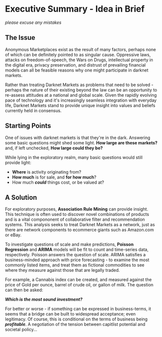# Executive Summary - Idea in Brief

_please excuse any mistakes_

## The Issue

Anonymous Marketplaces exist as the result of many factors, perhaps none of which can be definitely pointed to as singular cause. Oppressive laws, attacks on freedom-of-speech, the Wars on Drugs, intellectual property in the digital era, privacy preservation, and distrust of prevailing financial models can all be feasible reasons why one might participate in darknet markets.

Rather than treating Darknet Markets as problems that need to be solved - perhaps the nature of their existing beyond the law can be an opportunity to re-assess attitudes at a national and global scale. Given the rapidly evolving pace of technology and it's increasingly seamless integration with everyday life, Darknet Markets stand to provide unique insight into values and beliefs currently held in consensus. 

## Starting Points

One of issues with darknet markets is that they're in the dark. Answering some basic questions might shed some light. **How large are these markets?** and, if left unchecked, **How large could they be?**

While lying in the exploratory realm, many basic questions would still provide light:

- **Where** is activity originating from? 
- **How much** is for sale, and **for how much**?
- How much **_could_** things cost, or be valued at?

## A Solution

For exploratory purposes, **Association Rule Mining** can provide insight. This technique is often used to discover novel combinations of products and is a vital compononent of collaborative filter and recommendation systems. This analysis seeks to treat Darknet Markets as a network, just as there are network components to ecommerce giants such as Amazon.com or eBay. 

To investigate questions of scale and make predictions, **Poisson Regression** and **ARIMA** models will be fit to count and time-series data, respectively. Poisson answers the question of scale. ARIMA satisfies a business-minded approach with price forecasting - to examine the most commonly listed items, and treat them as fictional commodities to see where they measure against those that are legally traded. 

For example, a Cannabis index can be created, and measured against the price of Gold per ounce, barrel of crude oil, or gallon of milk. The question can then be asked: 

**_Which is the most sound investment?_**

For better or worse - if something can be expressed in business-terms, it seems that a bridge can be built to widespread acceptance; even legitimacy. Of course, this is conditional on the terms of business being **_profitable_**. A negotiation of the tension between capitlist potential and societal policy...

